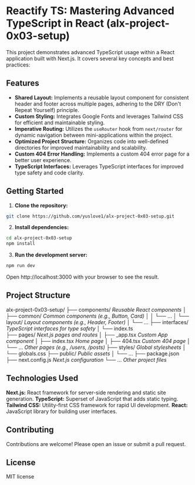 # Reactify TS: Mastering Advanced TypeScript in React (alx-project-0x03-setup)

This project demonstrates advanced TypeScript usage within a React application built with Next.js.  It covers several key concepts and best practices:

## Features

* **Shared Layout:** Implements a reusable layout component for consistent header and footer across multiple pages, adhering to the DRY (Don't Repeat Yourself) principle.
* **Custom Styling:** Integrates Google Fonts and leverages Tailwind CSS for efficient and maintainable styling.
* **Imperative Routing:** Utilizes the `useRouter` hook from `next/router` for dynamic navigation between mini-applications within the project.
* **Optimized Project Structure:** Organizes code into well-defined directories for improved maintainability and scalability.
* **Custom 404 Error Handling:** Implements a custom 404 error page for a better user experience.
* **TypeScript Interfaces:**  Leverages TypeScript interfaces for improved type safety and code clarity.

## Getting Started

1. **Clone the repository:**
```bash
git clone https://github.com/yuslove1/alx-project-0x03-setup.git
```
2. **Install dependencies:**
```bash
cd alx-project-0x03-setup
npm install
```
3. **Run the development server:**
```bash
npm run dev
```
Open http://localhost:3000 with your browser to see the result.

## Project Structure

alx-project-0x03-setup/
├── components/          *Reusable React components*
│   ├── common/         *Common components (e.g., Button, Card)*
│   │   └── ...
│   └── layout/         *Layout components (e.g., Header, Footer)*
│       └── ...
├── interfaces/          *TypeScript interfaces for type safety*
│   └── index.ts       
├── pages/              *Next.js pages and routes*
│   ├── _app.tsx        *Custom App component*
│   ├── index.tsx       *Home page*
│   ├── 404.tsx        *Custom 404 page*
│   └── ...            *Other pages (e.g., /users, /posts)*
├── styles/             *Global stylesheets*
│   └── globals.css
├── public/              *Public assets*
│   └── ...
├── package.json
├── next.config.js      *Next.js configuration*
└── ...                 *Other project files*


## Technologies Used
**Next.js:** React framework for server-side rendering and static site generation.
**TypeScript:** Superset of JavaScript that adds static typing.
**Tailwind CSS:** Utility-first CSS framework for rapid UI development.
**React:** JavaScript library for building user interfaces.

## Contributing
Contributions are welcome! Please open an issue or submit a pull request.

## License
MIT license



